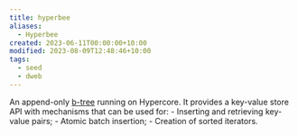 ```yaml
---
title: hyperbee
aliases:
  - Hyperbee
created: 2023-06-11T00:00:00+10:00
modified: 2023-08-09T12:48:46+10:00
tags:
  - seed
  - dweb
---
```


An append-only [b-tree](b-tree.md) running on Hypercore. It provides a key-value store API with mechanisms that can be used for:
	- Inserting and retrieving key-value pairs;
	- Atomic batch insertion;
	- Creation of sorted iterators.